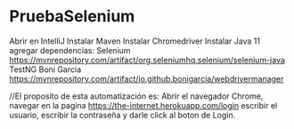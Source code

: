 # PruebaSelenium
Abrir en IntelliJ Instalar Maven Instalar Chromedriver Instalar Java 11 
agregar dependencias: 
Selenium https://mvnrepository.com/artifact/org.seleniumhq.selenium/selenium-java 
TestNG 
Boni Garcia https://mvnrepository.com/artifact/io.github.bonigarcia/webdrivermanager

//El proposito de esta automatización es: Abrir el navegador Chrome, navegar en la pagina https://the-internet.herokuapp.com/login
escribir el usuario, escribir la contraseña y darle click al boton de Login.
